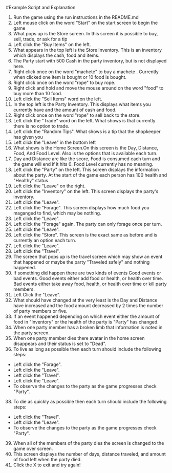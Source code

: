 #Example Script and Explanation

1. Run the game using the run instructions in the README.md
2. Left mouse click on the word "Start" on the start screen to begin the game
3. What pops up is the Store screen. In this screen it is possible to buy, sell, trade, or ask for a tip
4. Left click the "Buy Items" on the left. 
5. What appears in the top left is the Store Inventory. This is an inventory which displays the cash, food and items.
6. The Party start with 500 Cash in the party inventory, but is not displayed here.
6. Right click once on the word "machete" to buy a machete . Currently when clicked one item is bought or 10 food is bought.
7. Right click once on the word "rope" to buy rope.
8. Right click and hold and move the mouse around on the word "food" to buy more than 10 food.
9. Left click the "Sell Items" word on the left.
10. In the top left is the Party Inventory. This displays what items you currently have and the amount of cash and food.
11. Right click once on the word "rope" to sell back to the store.
12. Left click the "Trade" word on the left. What shows is that currently there is no option to trade.
14. Left click the "Random Tips". What shows is a tip that the shopkeeper has given you
16. Left click the "Leave" in the bottom left
17. What shows is the Home Screen.On this screen is the Day, Distance, Food, And Food Level. Also is the options that is available each turn.
19. Day and Distance are like the score, Food is consumed each turn and the game will end if it hits 0. Food Level currently has no meaning.
20. Left click the "Party" on the left. This screen displays the information about the party. At the start of the game each person has 100 health and "Healthy" status
21. Left click the "Leave" on the right.
22. Left click the "Inventory" on the left. This screen displays the party's inventory.
23. Left click the "Leave".
24. Left click the "Forage". This screen displays how much food you maganged to find, which may be nothing.
25. Left click the "Leave".
26. Left click the "Forage" again. The party can only forage once per turn.
27. Left click the "Leave".
28. Left click the "Store". This screen is the exact same as before and is currently an option each turn.
29. Left click the "Leave".
30. Left click the "Travel".
31. The screen that pops up is the travel screen which may show an event that happened or maybe the party "Traveled safely" and nothing happened.
32. If something did happen there are two kinds of events Good events or bad events. Good events either add food or health, or health over time. Bad events either take away food, health, or health over time or kill party members.
33. Left Click the "Leave".
33. What should have changed at the very least is the Day and Distance have increased and the food amount decreased by 2 times the number of party members or five.
34. If an event happened depending on which event either the amount of food in "Inventory" or the health of the party is "Party" has changed.
35. When one party member has a broken limb that information is noted in the party screen.
36. When one party member dies there avatar in the home screen disappears and their status is set to "Dead".
37. To live as long as possible then each turn should include the following steps:
  - Left click the "Forage".
  - Left click the "Leave".
  - Left click the "Travel".
  - Left click the "Leave".
  - To observe the changes to the party as the game progresses check "Party".
38. To die as quickly as possible then each turn should include the following steps:
  - Left click the "Travel".
  - Left click the "Leave".
  - To observe the changes to the party as the game progresses check "Party".
39. When all of the members of the party dies the screen is changed to the game over screen.
40. This screen displays the number of days, distance traveled, and amount of food left when the party died.
41. Click the X to exit and try again!
